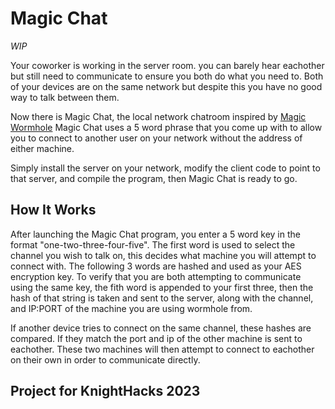 # Magic Chat

*WIP*

Your coworker is working in the server room.  you can barely hear eachother but still need to communicate to ensure you both do what you need to.  Both of your devices are on the same network but despite this you have no good way to talk between them.

Now there is Magic Chat, the local network chatroom inspired by [Magic Wormhole](https://github.com/magic-wormhole/magic-wormhole) Magic Chat uses a 5 word phrase that you come up with to allow you to connect to another user on your network without the address of either machine.  

Simply install the server on your network, modify the client code to point to that server, and compile the program, then Magic Chat is ready to go.


## How It Works

After launching the Magic Chat program, you enter a 5 word key in the format "one-two-three-four-five".
The first word is used to select the channel you wish to talk on, this decides what machine you will attempt to connect with.  The following 3 words are hashed and used as your AES encryption key. To verify that you are both attempting to communicate using the same key, the fith word is appended to your first three, then the hash of that string is taken and sent to the server, along with the channel, and IP:PORT of the machine you are using wormhole from.

If another device tries to connect on the same channel, these hashes are compared.  If they match the port and ip of the other machine is sent to eachother.   These two machines will then attempt to connect to eachother on their own in order to communicate directly.

## Project for KnightHacks 2023